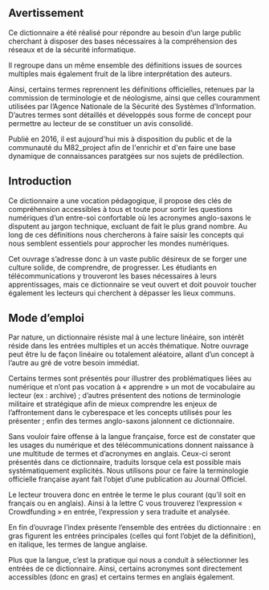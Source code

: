 ## Avertissement

Ce dictionnaire a été réalisé pour répondre au besoin d’un large public cherchant à disposer des bases nécessaires à la compréhension des réseaux et de la sécurité informatique. 

Il regroupe dans un même ensemble des définitions issues de sources multiples mais également fruit de la libre interprétation des auteurs.

Ainsi, certains termes reprennent les définitions officielles, retenues par la commission de terminologie et de néologisme, ainsi que celles couramment utilisées par l’Agence Nationale de la Sécurité des Systèmes d’Information. D’autres termes sont détaillés et développés sous forme de concept pour permettre au lecteur de se constituer un avis consolidé.

Publié en 2016, il est aujourd'hui mis à disposition du public et de la communauté du M82_project afin de l'enrichir et d'en faire une base dynamique de connaissances paratgées sur nos sujets de prédilection.

## Introduction

Ce dictionnaire a une vocation pédagogique, il propose des clés de compréhension accessibles à tous et toute pour sortir les questions numériques d’un entre-soi confortable où les acronymes anglo-saxons le disputent au jargon technique, excluant de fait le plus grand nombre.
Au long de ces définitions nous chercherons à faire saisir les concepts qui nous semblent essentiels pour approcher les mondes numériques. 

Cet ouvrage s’adresse donc à un vaste public désireux de se forger une culture solide, de comprendre, de progresser. Les étudiants en télécommunications y trouveront les bases nécessaires à leurs apprentissages, mais ce dictionnaire se veut ouvert et doit pouvoir toucher également les lecteurs qui cherchent à dépasser les lieux communs.


## Mode d’emploi

Par nature, un dictionnaire résiste mal à une lecture linéaire, son intérêt réside dans les entrées multiples et un accès thématique. Notre ouvrage peut être lu de façon linéaire ou totalement aléatoire, allant d’un concept à l’autre au gré de votre besoin immédiat. 


Certains termes sont présentés pour illustrer des problématiques liées au numérique et n’ont pas vocation à « apprendre » un mot de vocabulaire au lecteur (ex : archive) ; d’autres présentent des notions de terminologie militaire et stratégique afin de mieux comprendre les enjeux de l’affrontement dans le cyberespace et les concepts utilisés pour les présenter ; enfin des termes anglo-saxons jalonnent ce dictionnaire. 


Sans vouloir faire offense à la langue française, force est de constater que les usages du numérique et des télécommunications donnent naissance à une multitude de termes et d’acronymes en anglais. Ceux-ci seront présentés dans ce dictionnaire, traduits lorsque cela est possible mais systématiquement explicités. Nous utilisons pour ce faire la terminologie officielle française ayant fait l’objet d’une publication au Journal Officiel. 


Le lecteur trouvera donc en entrée le terme le plus courant (qu’il soit en français ou en anglais). Ainsi à la lettre C vous trouverez l’expression « Crowdfunding » en entrée, l’expression y sera traduite et analysée.


En fin d’ouvrage l’index présente l’ensemble des entrées du dictionnaire : en gras figurent les entrées principales (celles qui font l’objet de la définition), en italique, les termes de langue anglaise. 


Plus que la langue, c’est la pratique qui nous a conduit à sélectionner les entrées de ce dictionnaire. Ainsi, certains acronymes sont directement accessibles (donc en gras) et certains termes en anglais également. 
